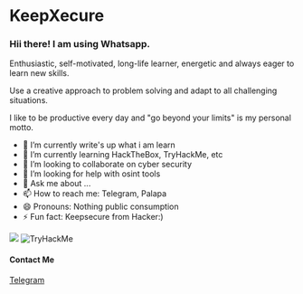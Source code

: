 # KeepXecure
### Hii there! I am using Whatsapp.

Enthusiastic, self-motivated, long-life learner, energetic and always eager to learn new skills.

Use a creative approach to problem solving and adapt to all challenging situations.

I like to be productive every day and "go beyond your limits" is my personal motto.
- 🔭 I’m currently write's up what i am learn
- 🌱 I’m currently learning HackTheBox, TryHackMe, etc
- 👯 I’m looking to collaborate on cyber security
- 🤔 I’m looking for help with osint tools
- 💬 Ask me about ...
- 📫 How to reach me: Telegram, Palapa
- 😄 Pronouns: Nothing public consumption
- ⚡ Fun fact: Keepsecure from Hacker:)


<img src="script.js">
<img src="https://tryhackme-badges.s3.amazonaws.com/Druzxh.png" alt="TryHackMe">

#### Contact Me
[Telegram](https://t.me/inmyopini)
